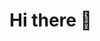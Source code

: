 # Hi there 👋

<!--
<p align="right">
  <img alt="Visitor badge" src="https://visitor-badge.glitch.me/badge?page_id=hboueix.hboueix" />
</p>

<p align="center">
  <img alt="" src="https://github-readme-stats.vercel.app/api?username=hboueix&count_private=true&show_icons=true&hide_rank=false" />
</p>

<p align="center">
  <img alt="" src="https://github-readme-stats.vercel.app/api/top-langs/?username=hboueix&langs_count=10&layout=compact" />
</p>

<p align="center">
  <img alt="" src="https://github-readme-stats.vercel.app/api/pin/?username=hboueix&repo=pybot&show_owner=true" />
</p>
-->

<!--
**hboueix/hboueix** is a ✨ _special_ ✨ repository because its `README.md` (this file) appears on your GitHub profile.

Here are some ideas to get you started:

- 🔭 I’m currently working on ...
- 🌱 I’m currently learning ...
- 👯 I’m looking to collaborate on ...
- 🤔 I’m looking for help with ...
- 💬 Ask me about ...
- 📫 How to reach me: ...
- 😄 Pronouns: ...
- ⚡ Fun fact: ...
-->
